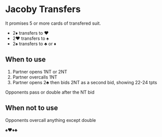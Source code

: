 # Jacoby Transfers

It promises 5 or more cards of transfered suit.

- 2♦ transfers to ♥
- 2♥ transfers to ♠
- 2♠ transfers to ♣ or ♦

## When to use

1. Partner opens 1NT or 2NT
2. Partner overcalls 1NT
3. Partner opens 2♣ then bids 2NT as a second bid, showing 22-24 tpts

Opponents pass or double after the NT bid

## When not to use

Opponents overcall anything except double

♠♥♦♣
